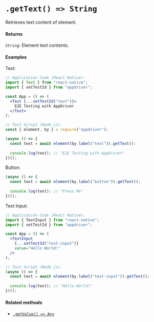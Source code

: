 # `.getText() => String`

Retrieves text content of element.

#### Returns

`String`: Element text contents.

#### Examples

Text:
```jsx
// Application Code (React Native).
import { Text } from "react-native";
import { setTestId } from "appdriver";

const App = () => (
  <Text {...setTestId("text")}>
    E2E Testing with AppDriver
  </Text>
);

// Test Script (Node.js).
const { element, by } = require("appdriver");

(async () => {
  const text = await element(by.label("text")).getText();
  
  console.log(text); // "E2E Testing with AppDriver"
})();
```

Button:
```javascript
(async () => {
  const text = await element(by.label("button")).getText();
  
  console.log(text); // "Press Me"
})();
```

Text Input:
```jsx
// Application Code (React Native).
import { TextInput } from "react-native";
import { setTestId } from "appdriver";

const App = () => (
  <TextInput
    {...setTestId("text-input")}
    value="Hello World!"
  />
);

// Test Script (Node.js).
(async () => {
  const text = await element(by.label("text-input")).getText();
  
  console.log(text); // "Hello World!"
})();
```

#### Related methods

- [`.getValue() => Any`](./getValue.md)
